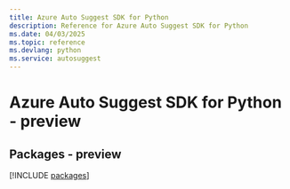 ```yaml
---
title: Azure Auto Suggest SDK for Python
description: Reference for Azure Auto Suggest SDK for Python
ms.date: 04/03/2025
ms.topic: reference
ms.devlang: python
ms.service: autosuggest
---
```

# Azure Auto Suggest SDK for Python - preview
## Packages - preview
[!INCLUDE [packages](auto-suggest-index.md)]